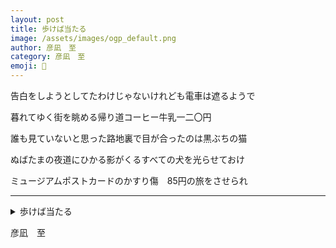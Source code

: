 ```yaml
---
layout: post
title: 歩けば当たる
image: /assets/images/ogp_default.png
author: 彦凪　至
category: 彦凪　至
emoji: 🧭
---
```


<div class="tanka-area"><div class="tanka">
<p>告白をしようとしてたわけじゃないけれども電車は遮るようで</p>
<p>暮れてゆく街を眺める帰り道コーヒー牛乳一二〇円</p>
<p>誰も見ていないと思った路地裏で目が合ったのは黒ぶちの猫</p>
<p>ぬばたまの夜道にひかる影がくるすべての犬を光らせておけ</p>
<p>ミュージアムポストカードのかすり傷　<span class="tate-chu-yoko-upright">85</span>円の旅をさせられ</p></div></div>

---

<details><summary>歩けば当たる</summary>
告白をしようとしてたわけじゃないけれども電車は遮るようで<br />
暮れてゆく街を眺める帰り道コーヒー牛乳一二〇円<br />
誰も見ていないと思った路地裏で目が合ったのは黒ぶちの猫<br />
ぬばたまの夜道にひかる影がくるすべての犬を光らせておけ<br />
ミュージアムポストカードのかすり傷　85円の旅をさせられ<br />
</details>

彦凪　至
